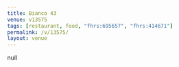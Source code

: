 ```yaml
---
title: Bianco 43
venue: v13575
tags: [restaurant, food, "fhrs:695657", "fhrs:414671"]
permalink: /v/13575/
layout: venue
---
```

null